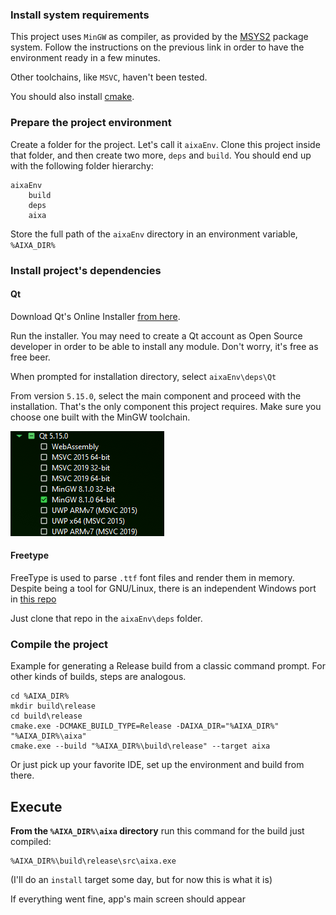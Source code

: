 ### Install system requirements

This project uses `MinGW` as compiler, as provided by the [MSYS2](https://www.msys2.org/) package system. Follow the instructions on the previous link in order to have the environment ready in a few minutes.

Other toolchains, like `MSVC`, haven't been tested.

You should also install [cmake](https://cmake.org/download/).

### Prepare the project environment

Create a folder for the project. Let's call it `aixaEnv`. Clone this project inside that folder, and then create two more, `deps` and `build`. You should end up with the following folder hierarchy: 
```
aixaEnv
    build
    deps
    aixa
```

Store the full path of the `aixaEnv` directory in an environment variable, `%AIXA_DIR%`

### Install project's dependencies

#### Qt
Download Qt's Online Installer [from here](https://www.qt.io/download-qt-installer).

Run the installer. You may need to create a Qt account as Open Source developer in order to be able to install any module. Don't worry, it's free as free beer.

When prompted for installation directory, select `aixaEnv\deps\Qt`

From version `5.15.0`, select the main component and proceed with the installation. That's the only component this project requires. Make sure you choose one built with the MinGW toolchain.

![qt_selection](images/qt-selection-windows.png)

#### Freetype
FreeType is used to parse `.ttf` font files and render them in memory. Despite being a tool for GNU/Linux, there is an independent Windows port in [this repo](https://github.com/ubawurinna/freetype-windows-binaries)

Just clone that repo in the `aixaEnv\deps` folder.

### Compile the project

Example for generating a Release build from a classic command prompt. For other kinds of builds, steps are analogous.

```
cd %AIXA_DIR%
mkdir build\release
cd build\release
cmake.exe -DCMAKE_BUILD_TYPE=Release -DAIXA_DIR="%AIXA_DIR%" "%AIXA_DIR%\aixa"
cmake.exe --build "%AIXA_DIR%\build\release" --target aixa
```

Or just pick up your favorite IDE, set up the environment and build from there.

## Execute

**From the `%AIXA_DIR%\aixa` directory** run this command for the build just compiled:

```
%AIXA_DIR%\build\release\src\aixa.exe
```

(I'll do an `install` target some day, but for now this is what it is)

If everything went fine, app's main screen should appear